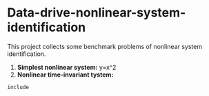 # Data-drive-nonlinear-system-identification

This project collects some benchmark problems of nonlinear system identification.
1. **Simplest nonlinear system:**
     y=x^2
2. **Nonlinear time-invariant tystem:**

 ```
 include 
 ```

